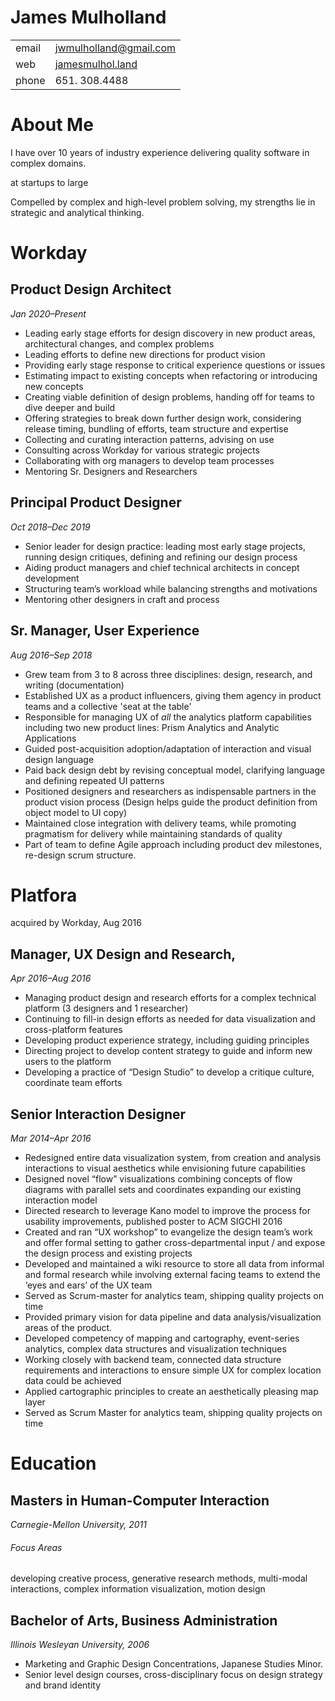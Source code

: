 # James Mulholland

|     |                                                                       |
| --- | --------------------------------------------------------------------- |
| email   | [jwmulholland@gmail.com](mailto:jwmulholland@gmail.com) |
| web   | [jamesmulhol.land](https://fifthrevision.com)                |
| phone | 651. 308.4488 |

# About Me

I have over 10 years of industry experience delivering quality software in complex domains. 

at startups to large 

Compelled by complex and high-level problem solving, my strengths lie in strategic and analytical thinking.

# Workday

## Product Design Architect

_Jan 2020–Present_

- Leading early stage efforts for design discovery in new product areas, architectural changes, and complex problems
- Leading efforts to define new directions for product vision
- Providing early stage response to critical experience questions or issues
- Estimating impact to existing concepts when refactoring or introducing new concepts
- Creating viable definition of design problems, handing off for teams to dive deeper and build
- Offering strategies to break down further design work, considering release timing, bundling of efforts, team structure and expertise
- Collecting and curating interaction patterns, advising on use
- Consulting across Workday for various strategic projects
- Collaborating with org managers to develop team processes
- Mentoring Sr. Designers and Researchers

## Principal Product Designer

_Oct 2018–Dec 2019_

- Senior leader for design practice: leading most early stage projects, running design critiques, defining and refining our design process
- Aiding product managers and chief technical architects in concept development
- Structuring team’s workload while balancing strengths and motivations
- Mentoring other designers in craft and process

## Sr. Manager, User Experience

_Aug 2016–Sep 2018_

- Grew team from 3 to 8 across three disciplines: design, research, and writing (documentation)
- Established UX as a product influencers, giving them agency in product teams and a collective 'seat at the table'
- Responsible for managing UX of *all* the analytics platform capabilities including two new product lines: Prism Analytics and Analytic Applications
- Guided post-acquisition adoption/adaptation of interaction and visual design language
- Paid back design debt by revising conceptual model, clarifying language and defining repeated UI patterns
- Positioned designers and researchers as indispensable partners in the product vision process (Design helps guide the product definition from object model to UI copy)
- Maintained close integration with delivery teams, while promoting pragmatism for delivery while maintaining standards of quality
- Part of team to define Agile approach including product dev milestones, re-design scrum structure.

# Platfora

acquired by Workday, Aug 2016

## Manager, UX Design and Research, 

_Apr 2016–Aug 2016_

- Managing product design and research efforts for a complex technical platform (3 designers and 1 researcher)
- Continuing to fill-in design efforts as needed for data visualization and cross-platform features
- Developing product experience strategy, including guiding principles
- Directing project to develop content strategy to guide and inform new users to the platform
- Developing a practice of “Design Studio” to develop a critique culture, coordinate team efforts

## Senior Interaction Designer

_Mar 2014–Apr 2016_

- Redesigned entire data visualization system, from creation and analysis interactions to visual aesthetics while envisioning future capabilities
- Designed novel “flow” visualizations combining concepts of flow diagrams with parallel sets and coordinates expanding our existing interaction model
- Directed research to leverage Kano model to improve the process for usability improvements, published poster to ACM SIGCHI 2016
- Created and ran “UX workshop” to evangelize the design team’s work and offer formal setting to gather cross-departmental input / and expose the design process and existing projects
- Developed and maintained a wiki resource to store all data from informal and formal research while involving external facing teams to extend the ‘eyes and ears’ of the UX team
- Served as Scrum-master for analytics team, shipping quality projects on time
- Provided primary vision for data pipeline and data analysis/visualization areas of the product.
- Developed competency of mapping and cartography, event-series analytics, complex data structures and visualization techniques
- Working closely with backend team, connected data structure requirements and interactions to ensure simple UX for complex location data could be achieved
- Applied cartographic principles to create an aesthetically pleasing map layer
- Served as Scrum Master for analytics team, shipping quality projects on time

# Education

## Masters in Human-Computer Interaction

_Carnegie-Mellon University, 2011_

######  Focus Areas
developing creative process, generative research methods, multi-modal interactions, complex information visualization, motion design

## Bachelor of Arts, Business Administration

_Illinois Wesleyan University, 2006_

- Marketing and Graphic Design Concentrations, Japanese Studies Minor.
- Senior level design courses, cross-disciplinary focus on design strategy and brand identity